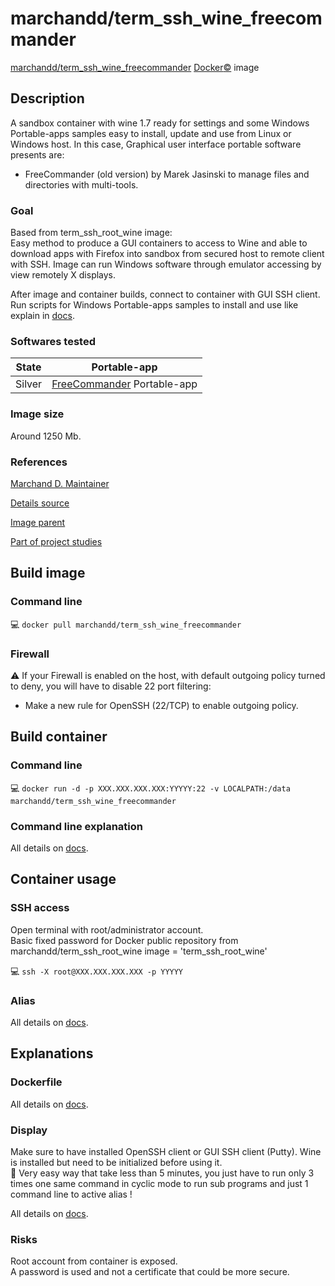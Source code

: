 # marchandd/term_ssh_wine_freecommander

[marchandd/term_ssh_wine_freecommander](https://registry.hub.docker.com/u/marchandd/term_ssh_wine_freecommander/ "MarchandD")  [Docker:copyright:](https://docs.docker.com/ "Docker") image

## Description

A sandbox container with wine 1.7 ready for settings and some Windows Portable-apps samples easy to install, update and use from Linux or Windows host.
In this case, Graphical user interface portable software presents are:
- FreeCommander (old version) by Marek Jasinski to manage files and directories 
with multi-tools.

### Goal

Based from term_ssh_root_wine image:  
Easy method to produce a GUI containers to access to Wine and able to download apps with Firefox into sandbox from secured host to remote client with SSH.
Image can run Windows software through emulator accessing by view remotely X displays.

After image and container builds, connect to container with GUI SSH client.  
Run scripts for Windows Portable-apps samples to install and use like explain in [docs](https://github.com/marchandd/term_ssh_wine_freecommander/blob/master/docs/summary.md "Summary").

### Softwares tested

| State | Portable-app  
| --- | ---  
| Silver | [FreeCommander](https://github.com/marchandd/term_ssh_wine_freecommander/blob/master/docs/freecommander.md "FreeCommander_Details") Portable-app  

### Image size

Around 1250 Mb.

### References

[Marchand D. Maintainer](https://github.com/marchandd/ "Maintainer")

[Details source](https://github.com/marchandd/term_ssh_wine_freecommander/ "Details")

[Image parent](https://github.com/marchandd/term_ssh_root_wine/ "Parent")

[Part of project studies](https://github.com/marchandd/docker_index/ "References")

## Build image

### Command line

:computer: `docker pull marchandd/term_ssh_wine_freecommander`

### Firewall

:warning: If your Firewall is enabled on the host, with default outgoing policy turned to 
deny, 
you will have to disable 22 port filtering:  
- Make a new rule for OpenSSH (22/TCP) to enable outgoing policy.

## Build container

### Command line

:computer: `docker run -d -p XXX.XXX.XXX.XXX:YYYYY:22 -v LOCALPATH:/data marchandd/term_ssh_wine_freecommander`

### Command line explanation

All details on [docs](https://github.com/marchandd/term_ssh_wine_freecommander/blob/master/docs/summary.md "Summary").

## Container usage

### SSH access

Open terminal with root/administrator account.  
Basic fixed password for Docker public repository from marchandd/term_ssh_root_wine image = 'term_ssh_root_wine'

:computer: `ssh -X root@XXX.XXX.XXX.XXX -p YYYYY`

### Alias

All details on [docs](https://github.com/marchandd/term_ssh_wine_freecommander/blob/master/docs/summary.md "Summary").

## Explanations

### Dockerfile

All details on [docs](https://github.com/marchandd/term_ssh_wine_freecommander/blob/master/docs/summary.md "Summary").

### Display

Make sure to have installed OpenSSH client or GUI SSH client (Putty).
Wine is installed but need to be initialized before using it.  
:star2: Very easy way that take less than 5 minutes, you just have to run only 3 times one same command in cyclic mode to run sub programs and just 1 command line to active alias !

All details on [docs](https://github.com/marchandd/term_ssh_wine_freecommander/blob/master/docs/summary.md "Summary").

### Risks

Root account from container is exposed.  
A password is used and not a certificate that could be more secure.
